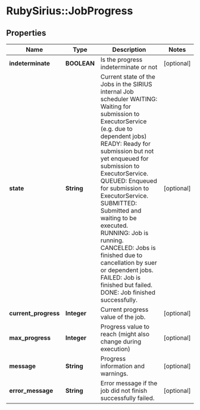 # RubySirius::JobProgress

## Properties
Name | Type | Description | Notes
------------ | ------------- | ------------- | -------------
**indeterminate** | **BOOLEAN** | Is the progress indeterminate or not | [optional] 
**state** | **String** | Current state of the Jobs in the SIRIUS internal Job scheduler           WAITING: Waiting for submission to ExecutorService (e.g. due to dependent jobs)          READY: Ready for submission but not yet enqueued for submission to ExecutorService.          QUEUED: Enqueued for submission to ExecutorService.          SUBMITTED: Submitted and waiting to be executed.          RUNNING: Job is running.          CANCELED: Jobs is finished due to cancellation by suer or dependent jobs.          FAILED: Job is finished but failed.          DONE: Job finished successfully. | [optional] 
**current_progress** | **Integer** | Current progress value of the job. | [optional] 
**max_progress** | **Integer** | Progress value to reach (might also change during execution) | [optional] 
**message** | **String** | Progress information and warnings. | [optional] 
**error_message** | **String** | Error message if the job did not finish successfully failed. | [optional] 

